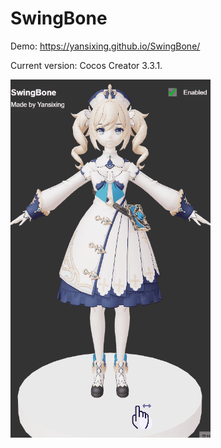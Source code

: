 # SwingBone

Demo: <a href="https://yansixing.github.io/SwingBone/">https://yansixing.github.io/SwingBone/</a>

Current version: Cocos Creator 3.3.1.

<img src="https://github.com/yansixing/SwingBone/blob/main/bbl.gif" width="320px" height="573px"></img>
